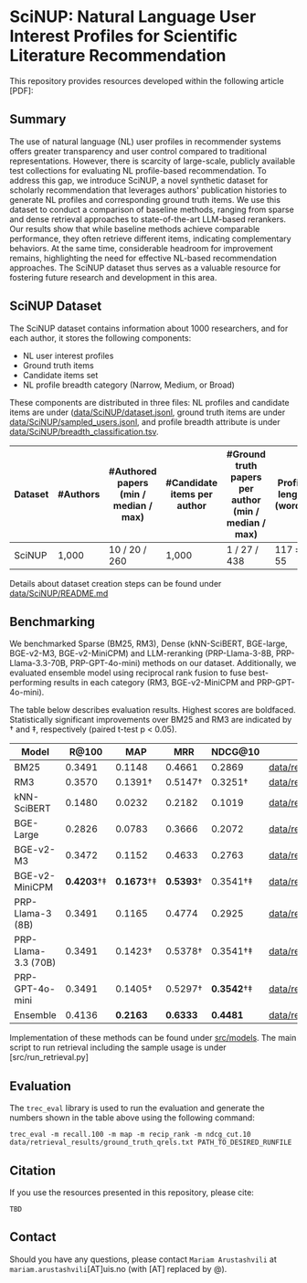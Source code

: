 # SciNUP: Natural Language User Interest Profiles for Scientific Literature Recommendation

This repository provides resources developed within the following article [PDF]:

## Summary

The use of natural language (NL) user profiles in recommender systems offers greater transparency and user control compared to traditional representations. 
However, there is scarcity of large-scale, publicly available test collections for evaluating NL profile-based recommendation. 
To address this gap, we introduce SciNUP, a novel synthetic dataset for scholarly recommendation that leverages authors' publication histories to generate NL profiles and corresponding ground truth items. We use this dataset to conduct a comparison of baseline methods, ranging from sparse and dense retrieval approaches to state-of-the-art LLM-based rerankers.
Our results show that while baseline methods achieve comparable performance, they often retrieve different items, indicating complementary behaviors. At the same time, considerable headroom for improvement remains, highlighting the need for effective NL-based recommendation approaches.
The SciNUP dataset thus serves as a valuable resource for fostering future research and development in this area.

## SciNUP Dataset

The SciNUP dataset contains information about 1000 researchers, and for each author, it stores the following components:

- NL user interest profiles
- Ground truth items
- Candidate items set
- NL profile breadth category (Narrow, Medium, or Broad)

These components are distributed in three files: NL profiles and candidate items are under ([data/SciNUP/dataset.jsonl](), ground truth items are under [data/SciNUP/sampled_users.jsonl](), and profile breadth attribute is under [data/SciNUP/breadth_classification.tsv](). 

| Dataset | #Authors | #Authored papers (min / median / max) | #Candidate items per author | #Ground truth papers per author (min / median / max) | Profile length (words) | #Narrow / Medium / Broad NL profiles | 
|------------|--------|--------|--------|--------|--------|--------|
| SciNUP | 1,000 | 10 / 20 / 260 | 1,000 | 1 / 27 / 438 | 117 ± 55 | 679 / 256 / 65 |

Details about dataset creation steps can be found under [data/SciNUP/README.md]()

## Benchmarking

We benchmarked Sparse (BM25, RM3), Dense (kNN-SciBERT, BGE-large, BGE-v2-M3, BGE-v2-MiniCPM) and LLM-reranking (PRP-Llama-3-8B, PRP-Llama-3.3-70B, PRP-GPT-4o-mini) methods on our dataset. Additionally, we evaluated ensemble model using reciprocal rank fusion to fuse best-performing results in each category (RM3, BGE-v2-MiniCPM and PRP-GPT-4o-mini). 

The table below describes evaluation results. Highest scores are boldfaced. Statistically significant improvements over BM25 and RM3 are indicated by † and ‡, respectively (paired t-test p < 0.05).

| Model                  | R@100   | MAP        | MRR        | NDCG@10   | Runfile
|------------------------|---------|------------|------------|-----------|-----------|
| BM25                   | 0.3491  | 0.1148     | 0.4661     | 0.2869    | [data/retrieval_results/bm25.trec]() |
| RM3                    | 0.3570  | 0.1391†    | 0.5147†    | 0.3251†   | [data/retrieval_results/rm3.trec]() |
| kNN-SciBERT            | 0.1480  | 0.0232     | 0.2182     | 0.1019    | [data/retrieval_results/knn_scibert.trec]()  |
| BGE-Large              | 0.2826  | 0.0783     | 0.3666     | 0.2072    | [data/retrieval_results/bge_large.trec]()  |
| BGE-v2-M3              | 0.3472  | 0.1152     | 0.4633     | 0.2763    | [data/retrieval_results/bge_v2_m3.trec]()  |
| BGE-v2-MiniCPM         | **0.4203**†‡ | **0.1673**†‡ | **0.5393**† | 0.3541†‡ | [data/retrieval_results/bge_v2_minicpm.trec]()  |
| PRP-Llama-3 (8B)       | 0.3491  | 0.1165     | 0.4774     | 0.2925    | [data/retrieval_results/prp_llama_8b.trec]()  |
| PRP-Llama-3.3 (70B)    | 0.3491  | 0.1423†    | 0.5378†    | 0.3541†‡ | [data/retrieval_results/prp_llama_70b.trec]()  |
| PRP-GPT-4o-mini        | 0.3491  | 0.1405†    | 0.5297†    | **0.3542**†‡ | [data/retrieval_results/prp_gpt.trec]()  |
| Ensemble               | 0.4136  | **0.2163** | **0.6333** | **0.4481** | [data/retrieval_results/rrf_fused.trec]()  |

Implementation of these methods can be found under [src/models](). The main script to run retrieval including the sample usage is under [src/run_retrieval.py]

## Evaluation

The `trec_eval` library is used to run the evaluation and generate the numbers shown in the table above using the following command:

```
trec_eval -m recall.100 -m map -m recip_rank -m ndcg_cut.10 data/retrieval_results/ground_truth_qrels.txt PATH_TO_DESIRED_RUNFILE
```

## Citation

If you use the resources presented in this repository, please cite:

```
TBD
```

## Contact

Should you have any questions, please contact `Mariam Arustashvili` at `mariam.arustashvili`[AT]uis.no (with [AT] replaced by @).
